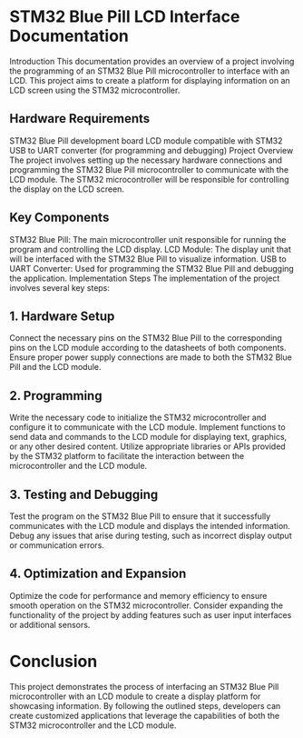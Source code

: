 # STM32 Blue Pill LCD Interface Documentation
Introduction
This documentation provides an overview of a project involving the programming of an STM32 Blue Pill microcontroller to interface with an LCD. This project aims to create a platform for displaying information on an LCD screen using the STM32 microcontroller.

## Hardware Requirements
STM32 Blue Pill development board
LCD module compatible with STM32
USB to UART converter (for programming and debugging)
Project Overview
The project involves setting up the necessary hardware connections and programming the STM32 Blue Pill microcontroller to communicate with the LCD module. The STM32 microcontroller will be responsible for controlling the display on the LCD screen.

## Key Components
STM32 Blue Pill: The main microcontroller unit responsible for running the program and controlling the LCD display.
LCD Module: The display unit that will be interfaced with the STM32 Blue Pill to visualize information.
USB to UART Converter: Used for programming the STM32 Blue Pill and debugging the application.
Implementation Steps
The implementation of the project involves several key steps:

## 1. Hardware Setup
Connect the necessary pins on the STM32 Blue Pill to the corresponding pins on the LCD module according to the datasheets of both components.
Ensure proper power supply connections are made to both the STM32 Blue Pill and the LCD module.
## 2. Programming
Write the necessary code to initialize the STM32 microcontroller and configure it to communicate with the LCD module.
Implement functions to send data and commands to the LCD module for displaying text, graphics, or any other desired content.
Utilize appropriate libraries or APIs provided by the STM32 platform to facilitate the interaction between the microcontroller and the LCD module.
## 3. Testing and Debugging
Test the program on the STM32 Blue Pill to ensure that it successfully communicates with the LCD module and displays the intended information.
Debug any issues that arise during testing, such as incorrect display output or communication errors.
## 4. Optimization and Expansion
Optimize the code for performance and memory efficiency to ensure smooth operation on the STM32 microcontroller.
Consider expanding the functionality of the project by adding features such as user input interfaces or additional sensors.
# Conclusion
This project demonstrates the process of interfacing an STM32 Blue Pill microcontroller with an LCD module to create a display platform for showcasing information. By following the outlined steps, developers can create customized applications that leverage the capabilities of both the STM32 microcontroller and the LCD module.






